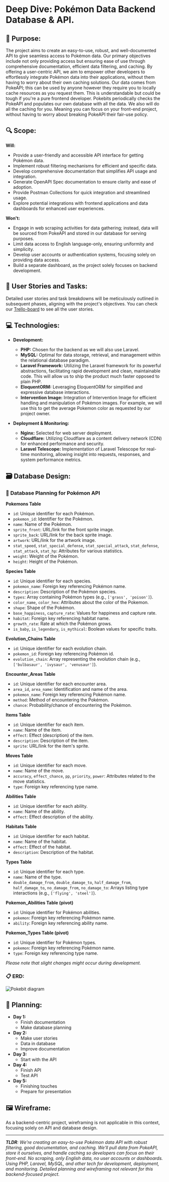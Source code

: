 # Deep Dive: Pokémon Data Backend Database & API.

## 🎯 **Purpose:**
The project aims to create an easy-to-use, robust, and well-documented API to give seamless access to Pokémon data. Our primary objectives include not only providing access but ensuring ease of use through comprehensive documentation, efficient data filtering, and caching. By offering a user-centric API, we aim to empower other developers to effortlessly integrate Pokémon data into their applications, without them having to worry about their own caching solutions. Our data comes from PokeAPI; this can be used by anyone however they require you to locally cache resources as you request them. This is understandable but could be tough if you're a pure frontend developer. Pokebits periodically checks the PokeAPI and populates our own database with all the data. We also will do all the caching for you. Meaning you can focus on your front-end project, without having to worry about breaking PokeAPI their fair-use policy.

## 🔍 **Scope:**

**Will:**

-   Provide a user-friendly and accessible API interface for getting Pokémon data.
-   Implement robust filtering mechanisms for efficient and specific data.
-   Develop comprehensive documentation that simplifies API usage and integration.
-   Generate OpenAPI Spec documentation to ensure clarity and ease of adoption.
-   Provide Postman Collections for quick integration and streamlined usage.
-   Explore potential integrations with frontend applications and data dashboards for enhanced user experiences.

**Won't:**

-   Engage in web scraping activities for data gathering; instead, data will be sourced from PokeAPI and stored in our database for serving purposes.
-   Limit data access to English language-only, ensuring uniformity and simplicity.
-   Develop user accounts or authentication systems, focusing solely on providing data access.
-   Build a separate dashboard, as the project solely focuses on backend development.

## 📝 **User Stories and Tasks:**  
Detailed user stories and task breakdowns will be meticulously outlined in subsequent phases, aligning with the project's objectives. You can check our [Trello-board](https://trello.com/b/UXnsh82o/pok%C3%A9bits) to see all the user stories.

## 💻 **Technologies:**

-   **Development:**

    -   **PHP:** Chosen for the backend as we will also use Laravel.
    -   **MySQL:** Optimal for data storage, retrieval, and management within the relational database paradigm.
    -   **Laravel Framework:** Utilizing the Laravel framework for its powerful abstractions, facilitating rapid development and clean, maintainable code. This will allow us to ship the product much faster opposed to plain PHP.
    -   **EloquentORM:** Leveraging EloquentORM for simplified and expressive database interactions.
    -   **Intervention Image:** Integration of Intervention Image for efficient handling and manipulation of Pokémon images. For example, we will use this to get the average Pokemon color as requested by our project owner.

-   **Deployment & Monitoring:**
    -   **Nginx:** Selected for web server deployment.
    -   **Cloudflare:** Utilizing Cloudflare as a content delivery network (CDN) for enhanced performance and security.
    -   **Laravel Telescope:** Implementation of Laravel Telescope for real-time monitoring, allowing insight into requests, responses, and system performance metrics.

##  🗃️ **Database Design:**  
### 📝 **Database Planning for Pokémon API**

**Pokemons Table**

-   `id`: Unique identifier for each Pokémon.
-   `pokemon_id`: Identifier for the Pokémon.
-   `name`: Name of the Pokémon.
-   `sprite_front`: URL/link for the front sprite image.
-   `sprite_back`: URL/link for the back sprite image.
-   `artwork`: URL/link for the artwork image.
-   `stat_speed`, `stat_special_defense`, `stat_special_attack`, `stat_defense`, `stat_attack`, `stat_hp`: Attributes for various statistics.
-   `weight`: Weight of the Pokémon.
-   `height`: Height of the Pokémon.

**Species Table**

-   `id`: Unique identifier for each species.
-   `pokemon_name`: Foreign key referencing Pokémon name.
-   `description`: Description of the Pokémon species.
-   `types`: Array containing Pokémon types (e.g., `['grass', 'poison']`).
-   `color_name`, `color_hex`: Attributes about the color of the Pokemon.
-   `shape`: Shape of the Pokémon.
-   `base_happiness`, `capture_rate`: Values for happiness and capture rate.
-   `habitat`: Foreign key referencing habitat name.
-   `growth_rate`: Rate at which the Pokémon grows.
-   `is_baby`, `is_legendary`, `is_mythical`: Boolean values for specific traits.

**Evolution_Chains Table**

-   `id`: Unique identifier for each evolution chain.
-   `pokemon_id`: Foreign key referencing Pokémon id.
-   `evolution_chain`: Array representing the evolution chain (e.g., `['bulbasaur', 'ivysaur', 'venusaur']`).

**Encounter_Areas Table**

-   `id`: Unique identifier for each encounter area.
-   `area_id`, `area_name`: Identification and name of the area.
-   `pokemon_name`: Foreign key referencing Pokémon name.
-   `method`: Method of encountering the Pokémon.
-   `chance`: Probability/chance of encountering the Pokémon.

**Items Table**

-   `id`: Unique identifier for each item.
-   `name`: Name of the item.
-   `effect`: Effect (description) of the item.
-   `description`: Description of the item.
-   `sprite`: URL/link for the item's sprite.

**Moves Table**

-   `id`: Unique identifier for each move.
-   `name`: Name of the move.
-   `accuracy`, `effect_chance`, `pp`, `priority`, `power`: Attributes related to the move statistics.
-   `type`: Foreign key referencing type name.

**Abilities Table**

-   `id`: Unique identifier for each ability.
-   `name`: Name of the ability.
-   `effect`: Effect description of the ability.

**Habitats Table**

-   `id`: Unique identifier for each habitat.
-   `name`: Name of the habitat.
-   `effect`: Effect of the habitat.
-   `description`: Description of the habitat.

**Types Table**

-   `id`: Unique identifier for each type.
-   `name`: Name of the type.
-   `double_damage_from`, `double_damage_to`, `half_damage_from`, `half_damage_to`, `no_damage_from`, `no_damage_to`: Arrays listing type interactions (e.g., `['flying', 'steel']`).

**Pokemon_Abilities Table (pivot)**

-   `id`: Unique identifier for Pokémon abilities.
-   `pokemon`: Foreign key referencing Pokémon name.
-   `ability`: Foreign key referencing ability name.

**Pokemon_Types Table (pivot)**

-   `id`: Unique identifier for Pokémon types.
-   `pokemon`: Foreign key referencing Pokémon name.
-   `type`: Foreign key referencing type name.

_Please note that slight changes might occur during development._

### 📋 **ERD:**
![Pokebit diagram](pokebits_diagram.png)

## 📅 **Planning:**  
- **Day 1:**
  - Finish documentation
  - Make database planning
- **Day 2:**
  - Make user stories
  - Data in database
  - Improve documentation
- **Day 3:**
  - Start with the API
- **Day 4:**
  - Finish API
  - Test API
- **Day 5:**
  - Finishing touches
  - Prepare for presentation

## 🖼️ **Wireframe:**  
As a backend-centric project, wireframing is not applicable in this context, focusing solely on API and database design.

---

_***TLDR**:*
We're creating an easy-to-use Pokémon data API with robust filtering, good documentation, and caching. We'll pull data from PokeAPI, store it ourselves, and handle caching so developers can focus on their front-end. No scraping, only English data, no user accounts or dashboards. Using PHP, Laravel, MySQL, and other tech for development, deployment, and monitoring. Detailed planning and wireframing not relevant for this backend-focused project._
